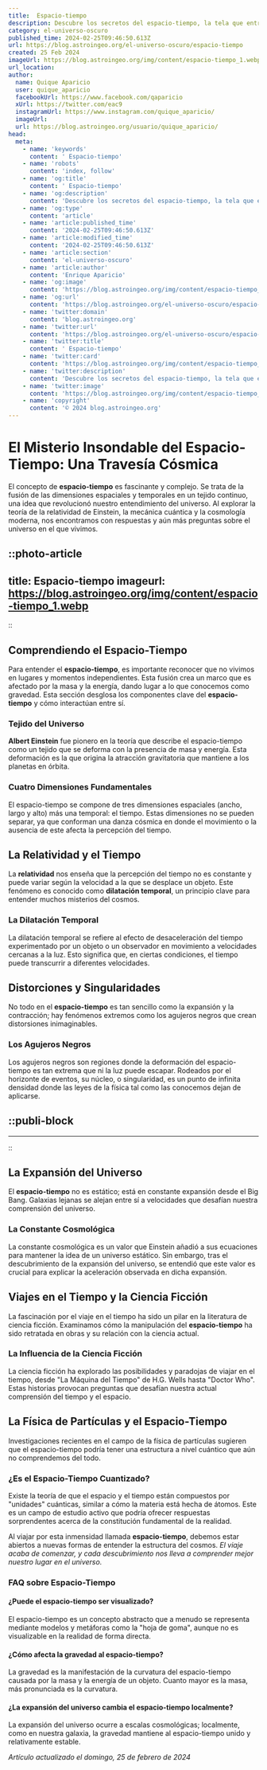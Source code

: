 ```yaml
---
title:  Espacio-tiempo
description: Descubre los secretos del espacio-tiempo, la tela que entrelaza el universo, y comprende cómo define nuestra realidad y existencia.
category: el-universo-oscuro
published_time: 2024-02-25T09:46:50.613Z
url: https://blog.astroingeo.org/el-universo-oscuro/espacio-tiempo
created: 25 Feb 2024
imageUrl: https://blog.astroingeo.org/img/content/espacio-tiempo_1.webp
url_location:
author:
  name: Quique Aparicio
  user: quique_aparicio
  facebookUrl: https://www.facebook.com/qaparicio
  xUrl: https://twitter.com/eac9
  instagramUrl: https://www.instagram.com/quique_aparicio/
  imageUrl: 
  url: https://blog.astroingeo.org/usuario/quique_aparicio/
head:
  meta:
    - name: 'keywords'
      content: ' Espacio-tiempo'
    - name: 'robots'
      content: 'index, follow'
    - name: 'og:title'
      content: ' Espacio-tiempo'
    - name: 'og:description'
      content: 'Descubre los secretos del espacio-tiempo, la tela que entrelaza el universo, y comprende cómo define nuestra realidad y existencia.'
    - name: 'og:type'
      content: 'article'
    - name: 'article:published_time'
      content: '2024-02-25T09:46:50.613Z'
    - name: 'article:modified_time'
      content: '2024-02-25T09:46:50.613Z'
    - name: 'article:section'
      content: 'el-universo-oscuro'
    - name: 'article:author'
      content: 'Enrique Aparicio'
    - name: 'og:image'
      content: 'https://blog.astroingeo.org/img/content/espacio-tiempo_1.webp'
    - name: 'og:url'
      content: 'https://blog.astroingeo.org/el-universo-oscuro/espacio-tiempo'
    - name: 'twitter:domain'
      content: 'blog.astroingeo.org'
    - name: 'twitter:url'
      content: 'https://blog.astroingeo.org/el-universo-oscuro/espacio-tiempo'
    - name: 'twitter:title'
      content: ' Espacio-tiempo'
    - name: 'twitter:card'
      content: 'https://blog.astroingeo.org/img/content/espacio-tiempo_1.webp'
    - name: 'twitter:description'
      content: 'Descubre los secretos del espacio-tiempo, la tela que entrelaza el universo, y comprende cómo define nuestra realidad y existencia.'
    - name: 'twitter:image'
      content: 'https://blog.astroingeo.org/img/content/espacio-tiempo_1.webp'
    - name: 'copyright'
      content: '© 2024 blog.astroingeo.org'
---
```

# El Misterio Insondable del Espacio-Tiempo: Una Travesía Cósmica

El concepto de **espacio-tiempo** es fascinante y complejo. Se trata de la fusión de las dimensiones espaciales y temporales en un tejido continuo, una idea que revolucionó nuestro entendimiento del universo. Al explorar la teoría de la relatividad de Einstein, la mecánica cuántica y la cosmología moderna, nos encontramos con respuestas y aún más preguntas sobre el universo en el que vivimos.


::photo-article
---
title:  Espacio-tiempo
imageurl: https://blog.astroingeo.org/img/content/espacio-tiempo_1.webp
---
::



## Comprendiendo el Espacio-Tiempo

Para entender el **espacio-tiempo**, es importante reconocer que no vivimos en lugares y momentos independientes. Esta fusión crea un marco que es afectado por la masa y la energía, dando lugar a lo que conocemos como gravedad. Esta sección desglosa los componentes clave del **espacio-tiempo** y cómo interactúan entre sí.

### Tejido del Universo

**Albert Einstein** fue pionero en la teoría que describe el espacio-tiempo como un tejido que se deforma con la presencia de masa y energía. Esta deformación es la que origina la atracción gravitatoria que mantiene a los planetas en órbita.

### Cuatro Dimensiones Fundamentales

El espacio-tiempo se compone de tres dimensiones espaciales (ancho, largo y alto) más una temporal: el tiempo. Estas dimensiones no se pueden separar, ya que conforman una danza cósmica en donde el movimiento o la ausencia de este afecta la percepción del tiempo.

## La Relatividad y el Tiempo

La **relatividad** nos enseña que la percepción del tiempo no es constante y puede variar según la velocidad a la que se desplace un objeto. Este fenómeno es conocido como **dilatación temporal**, un principio clave para entender muchos misterios del cosmos.

### La Dilatación Temporal

La dilatación temporal se refiere al efecto de desaceleración del tiempo experimentado por un objeto o un observador en movimiento a velocidades cercanas a la luz. Esto significa que, en ciertas condiciones, el tiempo puede transcurrir a diferentes velocidades.

## Distorciones y Singularidades

No todo en el **espacio-tiempo** es tan sencillo como la expansión y la contracción; hay fenómenos extremos como los agujeros negros que crean distorsiones inimaginables.

### Los Agujeros Negros

Los agujeros negros son regiones donde la deformación del espacio-tiempo es tan extrema que ni la luz puede escapar. Rodeados por el horizonte de eventos, su núcleo, o singularidad, es un punto de infinita densidad donde las leyes de la física tal como las conocemos dejan de aplicarse.


  ::publi-block
  ---
  ---
  ::
  
  

## La Expansión del Universo

El **espacio-tiempo** no es estático; está en constante expansión desde el Big Bang. Galaxias lejanas se alejan entre sí a velocidades que desafían nuestra comprensión del universo.

### La Constante Cosmológica

La constante cosmológica es un valor que Einstein añadió a sus ecuaciones para mantener la idea de un universo estático. Sin embargo, tras el descubrimiento de la expansión del universo, se entendió que este valor es crucial para explicar la aceleración observada en dicha expansión.

## Viajes en el Tiempo y la Ciencia Ficción

La fascinación por el viaje en el tiempo ha sido un pilar en la literatura de ciencia ficción. Examinamos cómo la manipulación del **espacio-tiempo** ha sido retratada en obras y su relación con la ciencia actual.

### La Influencia de la Ciencia Ficción

La ciencia ficción ha explorado las posibilidades y paradojas de viajar en el tiempo, desde "La Máquina del Tiempo" de H.G. Wells hasta "Doctor Who". Estas historias provocan preguntas que desafían nuestra actual comprensión del tiempo y el espacio.

## La Física de Partículas y el Espacio-Tiempo

Investigaciones recientes en el campo de la física de partículas sugieren que el espacio-tiempo podría tener una estructura a nivel cuántico que aún no comprendemos del todo.

### ¿Es el Espacio-Tiempo Cuantizado?

Existe la teoría de que el espacio y el tiempo están compuestos por "unidades" cuánticas, similar a cómo la materia está hecha de átomos. Este es un campo de estudio activo que podría ofrecer respuestas sorprendentes acerca de la constitución fundamental de la realidad.

Al viajar por esta inmensidad llamada **espacio-tiempo**, debemos estar abiertos a nuevas formas de entender la estructura del cosmos. *El viaje acaba de comenzar, y cada descubrimiento nos lleva a comprender mejor nuestro lugar en el universo.*

### FAQ sobre Espacio-Tiempo

#### ¿Puede el espacio-tiempo ser visualizado?
El espacio-tiempo es un concepto abstracto que a menudo se representa mediante modelos y metáforas como la "hoja de goma", aunque no es visualizable en la realidad de forma directa.

#### ¿Cómo afecta la gravedad al espacio-tiempo?
La gravedad es la manifestación de la curvatura del espacio-tiempo causada por la masa y la energía de un objeto. Cuanto mayor es la masa, más pronunciada es la curvatura.

#### ¿La expansión del universo cambia el espacio-tiempo localmente?
La expansión del universo ocurre a escalas cosmológicas; localmente, como en nuestra galaxia, la gravedad mantiene al espacio-tiempo unido y relativamente estable.

_Artículo actualizado el domingo, 25 de febrero de 2024_